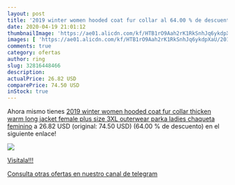 ```yaml
---
layout: post
title: '2019 winter women hooded coat fur collar al 64.00 % de descuento'
date: 2020-04-19 21:01:12
thumbnailImage: 'https://ae01.alicdn.com/kf/HTB1rO9Aah2rK1RkSnhJq6ykdpXaU/2019-winter-women-hooded-coat-fur-collar-thicken-warm-long-jacket-female-plus-size-3XL-outerwear.jpg_350x350._SL200_.jpg'
images: [ 'https://ae01.alicdn.com/kf/HTB1rO9Aah2rK1RkSnhJq6ykdpXaU/2019-winter-women-hooded-coat-fur-collar-thicken-warm-long-jacket-female-plus-size-3XL-outerwear.jpg_350x350._SL200_.jpg' ]
comments: true
category: ofertas
author: ring
slug: 32816448466
description:
actualPrice: 26.82 USD
comparePrice: 74.50 USD
inStock: true
---
```


Ahora mismo tienes [2019 winter women hooded coat fur collar thicken warm long jacket female plus size 3XL outerwear parka ladies chaqueta feminino](https://www.amazon.com/dp/32816448466/?tag=redken08-20) a 26.82 USD (original: 74.50 USD) (64.00 %  de descuento) en el siguiente enlace!

[![](https://ae01.alicdn.com/kf/HTB1rO9Aah2rK1RkSnhJq6ykdpXaU/2019-winter-women-hooded-coat-fur-collar-thicken-warm-long-jacket-female-plus-size-3XL-outerwear.jpg_350x350._SL200_.jpg)](https://www.amazon.com/dp/32816448466/?tag=redken08-20)

[Visítala!!!](https://www.amazon.com/dp/32816448466/?tag=redken08-20)

[Consulta otras ofertas en nuestro canal de telegram](https://t.me/s/ofertas25)

